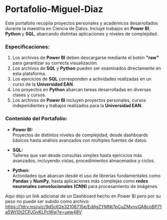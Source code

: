 # Portafolio-Miguel-Diaz

Este portafolio recopila proyectos personales y académicos desarrollados durante la maestría en Ciencia de Datos. Incluye trabajos en **Power BI**, **Python** y **SQL**, abarcando distintas aplicaciones y niveles de complejidad.  

### **Especificaciones:**  
1. Los archivos de **Power BI** deben descargarse mediante el botón **"raw"** para garantizar su correcta visualización.  
2. Los archivos de **SQL** y **Python** pueden ser examinados directamente en esta plataforma.  
3. Los ejercicios de **SQL** corresponden a actividades realizadas en un curso de la **Universidad EAN**.  
4. Los proyectos en **Python** abarcan tareas desarrolladas en diversas clases y cursos.  
5. Los archivos de **Power BI** incluyen proyectos personales, cursos independientes y trabajos realizados para la **Universidad EAN**.  

### **Contenido del Portafolio:**  

- **Power BI:**  
  Proyectos de distintos niveles de complejidad, desde dashboards básicos hasta análisis avanzados con múltiples fuentes de datos.  

- **SQL:**  
  Talleres que van desde consultas simples hasta ejercicios más avanzados, incluyendo vistas, procedimientos almacenados y ciclos.  

- **Python:**  
  Actividades que abarcan desde el uso de librerías fundamentales como **Pandas** y **NumPy**, hasta aplicaciones más complejas como **redes neuronales convolucionales (CNN)** para procesamiento de imágenes.  


Aquí dejo un link adicional de un Dashboard hecho en Power BI pero por su peso no puede ser subido como archivo: 
https://1drv.ms/u/c/9d5c62e32106715e/EddgZYMNt7pCuZMvnvGA8coBP71a5Wt10t2CPJGyKLPcWw?e=uew48V



